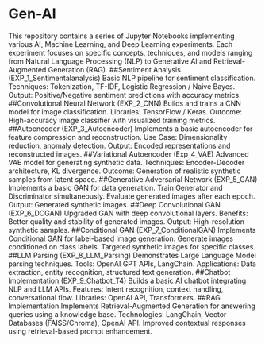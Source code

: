 # Gen-AI
This repository contains a series of Jupyter Notebooks implementing various AI, Machine Learning, and Deep Learning experiments. Each experiment focuses on specific concepts, techniques, and models ranging from Natural Language Processing (NLP) to Generative AI and Retrieval-Augmented Generation (RAG).
##Sentiment Analysis (EXP_1_Sentimentalanalysis)
Basic NLP pipeline for sentiment classification.
Techniques: Tokenization, TF-IDF, Logistic Regression / Naive Bayes.
Output: Positive/Negative sentiment predictions with accuracy metrics.
##Convolutional Neural Network (EXP_2_CNN)
Builds and trains a CNN model for image classification.
Libraries: TensorFlow / Keras.
Outcome: High-accuracy image classifier with visualized training metrics.
##Autoencoder (EXP_3_Autoencoder)
Implements a basic autoencoder for feature compression and reconstruction.
Use Case: Dimensionality reduction, anomaly detection.
Output: Encoded representations and reconstructed images.
##Variational Autoencoder (Exp_4_VAE)
Advanced VAE model for generating synthetic data.
Techniques: Encoder-Decoder architecture, KL divergence.
Outcome: Generation of realistic synthetic samples from latent space.
##Generative Adversarial Network (EXP_5_GAN)
Implements a basic GAN for data generation.
Train Generator and Discriminator simultaneously.
Evaluate generated images after each epoch.
Output: Generated synthetic images.
##Deep Convolutional GAN (EXP_6_DCGAN)
Upgraded GAN with deep convolutional layers.
Benefits: Better quality and stability of generated images.
Output: High-resolution synthetic samples.
##Conditional GAN (EXP_7_ConditionalGAN)
Implements Conditional GAN for label-based image generation.
Generate images conditioned on class labels.
Targeted synthetic images for specific classes.
##LLM Parsing (EXP_8_LLM_Parsing)
Demonstrates Large Language Model parsing techniques.
Tools: OpenAI GPT APIs, LangChain.
Applications: Data extraction, entity recognition, structured text generation.
##Chatbot Implementation (EXP_9_Chatbot_T4)
Builds a basic AI chatbot integrating NLP and LLM APIs.
Features: Intent recognition, context handling, conversational flow.
Libraries: OpenAI API, Transformers.
##RAG Implementation
Implements Retrieval-Augmented Generation for answering queries using a knowledge base.
Technologies: LangChain, Vector Databases (FAISS/Chroma), OpenAI API.
Improved contextual responses using retrieval-based prompt enhancement.

